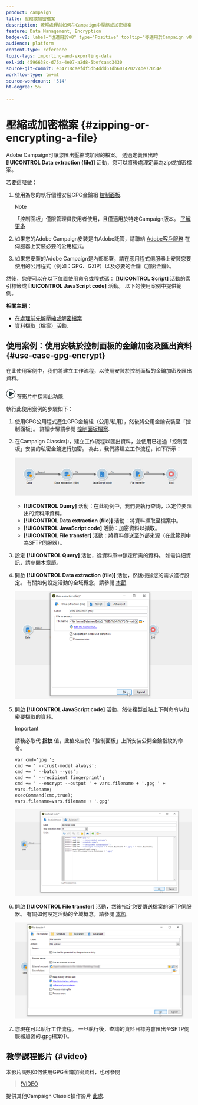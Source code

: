 ```yaml
---
product: campaign
title: 壓縮或加密檔案
description: 瞭解處理前如何在Campaign中壓縮或加密檔案
feature: Data Management, Encryption
badge-v8: label="也適用於v8" type="Positive" tooltip="亦適用於Campaign v8"
audience: platform
content-type: reference
topic-tags: importing-and-exporting-data
exl-id: 4596638c-d75a-4e07-a2d8-5befcaad3430
source-git-commit: e34718caefdf5db4ddd61db601420274be77054e
workflow-type: tm+mt
source-wordcount: '514'
ht-degree: 5%

---
```


# 壓縮或加密檔案 {#zipping-or-encrypting-a-file}

Adobe Campaign可讓您匯出壓縮或加密的檔案。 透過定義匯出時 **[!UICONTROL Data extraction (file)]** 活動，您可以將後處理定義為zip或加密檔案。

若要這麼做：

1. 使用為您的執行個體安裝GPG金鑰組 [控制面板](https://experienceleague.adobe.com/docs/control-panel/using/instances-settings/gpg-keys-management.html#encrypting-data).

   >[!NOTE]
   >
   >「控制面板」僅限管理員使用者使用，且僅適用於特定Campaign版本。 [了解更多](https://experienceleague.adobe.com/docs/control-panel/using/discover-control-panel/key-features.html?lang=zh-Hant)
   >

1. 如果您的Adobe Campaign安裝是由Adobe託管，請聯絡 [Adobe客戶服務](https://helpx.adobe.com/tw/enterprise/admin-guide.html/enterprise/using/support-for-experience-cloud.ug.html) 在伺服器上安裝必要的公用程式。
1. 如果您安裝的Adobe Campaign是內部部署，請在應用程式伺服器上安裝您要使用的公用程式（例如：GPG、GZIP）以及必要的金鑰（加密金鑰）。

然後，您便可以在以下位置使用命令或程式碼： **[!UICONTROL Script]** 活動的索引標籤或 **[!UICONTROL JavaScript code]** 活動。 以下的使用案例中提供範例。

**相關主題：**

* [在處理前先解壓縮或解密檔案](../../platform/using/unzip-decrypt.md)
* [資料擷取（檔案）活動](../../workflow/using/extraction-file.md).

## 使用案例：使用安裝於控制面板的金鑰加密及匯出資料 {#use-case-gpg-encrypt}

在此使用案例中，我們將建立工作流程，以使用安裝於控制面板的金鑰加密及匯出資料。

![](assets/do-not-localize/how-to-video.png) [在影片中探索此功能](#video)

執行此使用案例的步驟如下：

1. 使用GPG公用程式產生GPG金鑰組（公用/私用），然後將公用金鑰安裝至「控制面板」。 詳細步驟請參閱 [控制面板檔案](https://experienceleague.adobe.com/docs/control-panel/using/instances-settings/gpg-keys-management.html#encrypting-data).

1. 在Campaign Classic中，建立工作流程以匯出資料，並使用已透過「控制面板」安裝的私密金鑰進行加密。 為此，我們將建立工作流程，如下所示：

   ![](assets/gpg-workflow-encrypt.png)

   * **[!UICONTROL Query]** 活動：在此範例中，我們要執行查詢，以定位要匯出的資料庫資料。
   * **[!UICONTROL Data extraction (file)]** 活動：將資料擷取至檔案中。
   * **[!UICONTROL JavaScript code]** 活動：加密資料以擷取。
   * **[!UICONTROL File transfer]** 活動：將資料傳送至外部來源（在此範例中為SFTP伺服器）。

1. 設定 **[!UICONTROL Query]** 活動，從資料庫中鎖定所需的資料。 如需詳細資訊，請參閱[本章節](../../workflow/using/query.md)。

1. 開啟 **[!UICONTROL Data extraction (file)]** 活動，然後根據您的需求進行設定。 有關如何設定活動的全域概念，請參閱 [本節](../../workflow/using/extraction-file.md).

   ![](assets/gpg-data-extraction.png)

1. 開啟 **[!UICONTROL JavaScript code]** 活動，然後複製並貼上下列命令以加密要擷取的資料。

   >[!IMPORTANT]
   >
   >請務必取代 **指紋** 值，此值來自於「控制面板」上所安裝公開金鑰指紋的命令。

   ```
   var cmd='gpg ';
   cmd += ' --trust-model always';
   cmd += ' --batch --yes';
   cmd += ' --recipient fingerprint';
   cmd += ' --encrypt --output ' + vars.filename + '.gpg ' + vars.filename;
   execCommand(cmd,true);
   vars.filename=vars.filename + '.gpg'
   ```

   ![](assets/gpg-script.png)

1. 開啟 **[!UICONTROL File transfer]** 活動，然後指定您要傳送檔案的SFTP伺服器。 有關如何設定活動的全域概念，請參閱 [本節](../../workflow/using/file-transfer.md).

   ![](assets/gpg-file-transfer.png)

1. 您現在可以執行工作流程。 一旦執行後，查詢的資料目標將會匯出至SFTP伺服器加密的.gpg檔案中。

## 教學課程影片 {#video}

本影片說明如何使用GPG金鑰加密資料，也可參閱

>[!VIDEO](https://video.tv.adobe.com/v/36399?quality=12)

提供其他Campaign Classic操作影片 [此處](https://experienceleague.adobe.com/docs/campaign-classic-learn/tutorials/overview.html?lang=zh-Hant).
